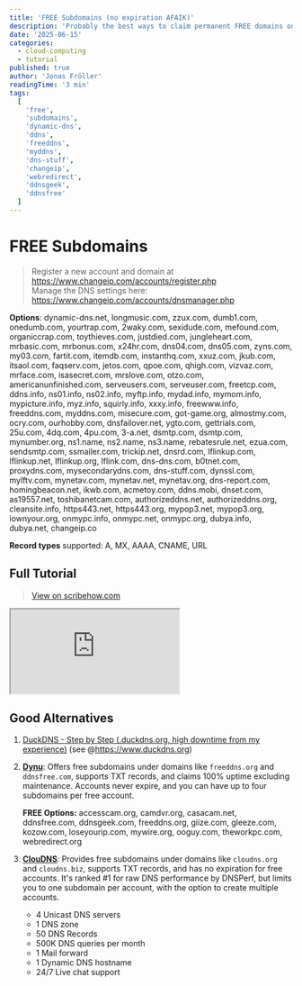 ```yaml
---
title: 'FREE Subdomains (no expiration AFAIK)'
description: 'Probably the best ways to claim permanent FREE domains outside of other very limited monolithic services right now.'
date: '2025-06-15'
categories:
  - cloud-computing
  - tutorial
published: true
author: 'Jonas Fröller'
readingTime: '3 min'
tags:
  [
    'free',
    'subdomains',
    'dynamic-dns',
    'ddns',
    'freeddns',
    'myddns',
    'dns-stuff',
    'changeip',
    'webredirect',
    'ddnsgeek',
    'ddnsfree'
  ]
---
```


<script>
    import AsyncIframe from '$lib/components/AsyncIframe.svelte';
</script>

# FREE Subdomains

> Register a new account and domain at https://www.changeip.com/accounts/register.php  
> Manage the DNS settings here: https://www.changeip.com/accounts/dnsmanager.php

**Options**: dynamic-dns.net, longmusic.com, zzux.com, dumb1.com, onedumb.com, yourtrap.com, 2waky.com, sexidude.com, mefound.com, organiccrap.com, toythieves.com, justdied.com, jungleheart.com, mrbasic.com, mrbonus.com, x24hr.com, dns04.com, dns05.com, zyns.com, my03.com, fartit.com, itemdb.com, instanthq.com, xxuz.com, jkub.com, itsaol.com, faqserv.com, jetos.com, qpoe.com, qhigh.com, vizvaz.com, mrface.com, isasecret.com, mrslove.com, otzo.com, americanunfinished.com, serveusers.com, serveuser.com, freetcp.com, ddns.info, ns01.info, ns02.info, myftp.info, mydad.info, mymom.info, mypicture.info, myz.info, squirly.info, xxxy.info, freewww.info, freeddns.com, myddns.com, misecure.com, got-game.org, almostmy.com, ocry.com, ourhobby.com, dnsfailover.net, ygto.com, gettrials.com, 25u.com, 4dq.com, 4pu.com, 3-a.net, dsmtp.com, dsmtp.com, mynumber.org, ns1.name, ns2.name, ns3.name, rebatesrule.net, ezua.com, sendsmtp.com, ssmailer.com, trickip.net, dnsrd.com, lflinkup.com, lflinkup.net, lflinkup.org, lflink.com, dns-dns.com, b0tnet.com, proxydns.com, mysecondarydns.com, dns-stuff.com, dynssl.com, mylftv.com, mynetav.com, mynetav.net, mynetav.org, dns-report.com, homingbeacon.net, ikwb.com, acmetoy.com, ddns.mobi, dnset.com, as19557.net, toshibanetcam.com, authorizeddns.net, authorizeddns.org, cleansite.info, https443.net, https443.org, mypop3.net, mypop3.org, iownyour.org, onmypc.info, onmypc.net, onmypc.org, dubya.info, dubya.net, changeip.co

**Record types** supported: A, MX, AAAA, CNAME, URL

## Full Tutorial

> [View on scribehow.com](https://scribehow.com/shared/Registering_a_Domain_and_Setting_Up_DNS_Management__NKD-wXRdQBuPTtBHPiKunw)

<AsyncIframe>
    <iframe src="https://scribehow.com/embed/Registering_a_Domain_and_Setting_Up_DNS_Management__NKD-wXRdQBuPTtBHPiKunw" allow="fullscreen"></iframe>
</AsyncIframe>

## Good Alternatives

1. [DuckDNS - Step by Step (.duckdns.org, high downtime from my experience)](https://gist.github.com/taichikuji/6f4183c0af1f4a29e345b60910666468) (see @https://www.duckdns.org)

2. **[Dynu](https://www.dynu.com/en-US/DynamicDNS)**: Offers free subdomains under domains like `freeddns.org` and `ddnsfree.com`, supports TXT records, and claims 100% uptime excluding maintenance. Accounts never expire, and you can have up to four subdomains per free account.

   **FREE Options:** accesscam.org, camdvr.org, casacam.net, ddnsfree.com, ddnsgeek.com, freeddns.org, giize.com, gleeze.com, kozow.com, loseyourip.com, mywire.org, ooguy.com, theworkpc.com, webredirect.org

3. **[ClouDNS](https://www.cloudns.net)**: Provides free subdomains under domains like `cloudns.org` and `cloudns.biz`, supports TXT records, and has no expiration for free accounts. It's ranked #1 for raw DNS performance by DNSPerf, but limits you to one subdomain per account, with the option to create multiple accounts.
   - 4 Unicast DNS servers
   - 1 DNS zone
   - 50 DNS Records
   - 500K DNS queries per month
   - 1 Mail forward
   - 1 Dynamic DNS hostname
   - 24/7 Live chat support
